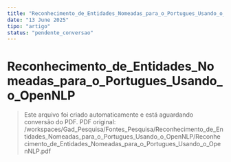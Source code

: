 ```yaml
---
title: "Reconhecimento_de_Entidades_Nomeadas_para_o_Portugues_Usando_o_OpenNLP"
date: "13 June 2025"
tipo: "artigo"
status: "pendente_conversao"
---
```


# Reconhecimento_de_Entidades_Nomeadas_para_o_Portugues_Usando_o_OpenNLP

> Este arquivo foi criado automaticamente e está aguardando conversão do PDF.
> PDF original: /workspaces/Gad_Pesquisa/Fontes_Pesquisa/Reconhecimento_de_Entidades_Nomeadas_para_o_Portugues_Usando_o_OpenNLP/Reconhecimento_de_Entidades_Nomeadas_para_o_Portugues_Usando_o_OpenNLP.pdf


